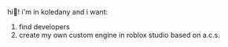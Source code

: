hi👋! i'm in koledany and i want: 
 1. find developers
 2. create my own custom engine in roblox studio based on a.c.s.
